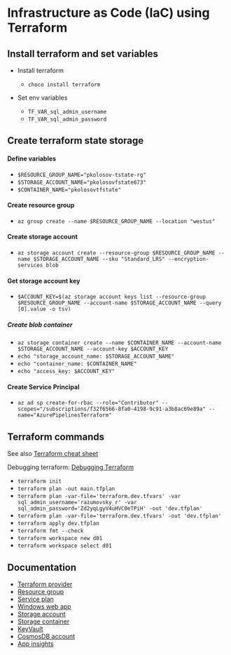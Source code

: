 # Infrastructure as Code (IaC) using Terraform

## Install terraform and set variables

- Install terraform
    - `choco install terraform`

- Set env variables
    - `TF_VAR_sql_admin_username`
    - `TF_VAR_sql_admin_password`

## Create terraform state storage

#### Define variables

- `$RESOURCE_GROUP_NAME="pkolosov-tstate-rg"`
- `$STORAGE_ACCOUNT_NAME="pkolosovfstate673"`
- `$CONTAINER_NAME="pkolosovtfstate"`

#### Create resource group

- `az group create --name $RESOURCE_GROUP_NAME --location "westus"`

#### Create storage account

- `az storage account create --resource-group $RESOURCE_GROUP_NAME --name $STORAGE_ACCOUNT_NAME --sku "Standard_LRS" --encryption-services blob`

#### Get storage account key

- `$ACCOUNT_KEY=$(az storage account keys list --resource-group $RESOURCE_GROUP_NAME --account-name $STORAGE_ACCOUNT_NAME --query [0].value -o tsv)`

##### Create blob container

- `az storage container create --name $CONTAINER_NAME --account-name $STORAGE_ACCOUNT_NAME --account-key $ACCOUNT_KEY`
- `echo "storage_account_name: $STORAGE_ACCOUNT_NAME"`
- `echo "container_name: $CONTAINER_NAME"`
- `echo "access_key: $ACCOUNT_KEY"`

#### Create Service Principal

- `az ad sp create-for-rbac --role="Contributor" --scopes="/subscriptions/f32f6566-8fa0-4198-9c91-a3b8ac69e89a" --name="AzurePipelinesTerraform"`

## Terraform commands

See also [Terraform cheat sheet](https://medium.com/itnext/terraform-cheat-sheet-3f7c5c55cfbc)

Debugging terraform: [Debugging Terraform](https://developer.hashicorp.com/terraform/internals/debugging)

- `terraform init`
- `terraform plan -out main.tfplan`
- `terraform plan -var-file='terraform.dev.tfvars' -var sql_admin_username='razumovsky_r' -var sql_admin_password='Zd2yqLgyV4uHVC0eTPiH' -out 'dev.tfplan'`
- `terraform plan -var-file='terraform.dev.tfvars' -out 'dev.tfplan'`
- `terraform apply dev.tfplan`
- `terraform fmt --check`
- `terraform workspace new d01` 
- `terraform workspace select d01`

## Documentation

- [Terraform provider](https://registry.terraform.io/providers/hashicorp/azurerm/latest)
- [Resource group](https://registry.terraform.io/providers/hashicorp/azurerm/latest/docs/resources/resource_group)
- [Service plan](https://registry.terraform.io/providers/hashicorp/azurerm/latest/docs/resources/service_plan)
- [Windows web app](https://registry.terraform.io/providers/hashicorp/azurerm/latest/docs/resources/windows_web_app)
- [Storage account](https://registry.terraform.io/providers/hashicorp/azurerm/latest/docs/resources/storage_account)
- [Storage container](https://registry.terraform.io/providers/hashicorp/azurerm/latest/docs/resources/storage_container)
- [KeyVault](https://registry.terraform.io/providers/hashicorp/azurerm/latest/docs/resources/key_vault)
- [CosmosDB account](https://registry.terraform.io/providers/hashicorp/azurerm/latest/docs/resources/cosmosdb_account)
- [App insights](https://registry.terraform.io/providers/hashicorp/azurerm/latest/docs/resources/application_insights)